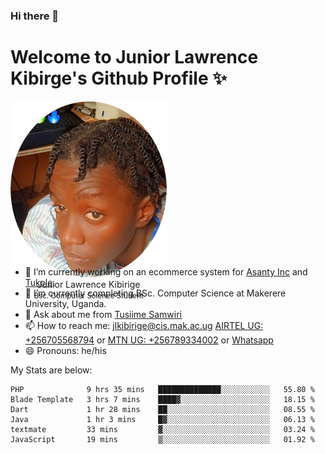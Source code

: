 ### Hi there 👋 
# Welcome to Junior Lawrence Kibirge's Github Profile ✨
 
<p align="center" style="border-radius:50%;width:250px;height:250px;">
  <img src="https://github.com/juniorkibirige/juniorkibirige/blob/main/cropped-twitter-pp.png" 
       alt="Profile picture from Twitter" /></br>
  <span align="center">Junior Lawrence Kibirige</span><br/>
  <small align="center" font-size="15">Bsc. Computer Science Student</small>
</p>

- 🔭 I’m currently working on an ecommerce system for [Asanty Inc](https://asanty.africa) and [Tukole](https://app.tukole.ug).
- 🌱 I’m currently completing BSc. Computer Science at Makerere University, Uganda.
- 💬 Ask about me from [Tusiime Samwiri](mailto:stusiime@asanty.africa)
- 📫 How to reach me: [jlkibirige@cis.mak.ac.ug](mailto:juniorkibirige@students.mak.ac.ug) [AIRTEL UG: +256705568794](tel:+256705568794) or [MTN UG: +256789334002](tel:+256789334002) or [Whatsapp](tel:+17602847072)
- 😄 Pronouns: he/his

My Stats are below:

<!--START_SECTION:waka-->

```text
PHP              9 hrs 35 mins   ██████████████░░░░░░░░░░░   55.80 %
Blade Template   3 hrs 7 mins    ████▓░░░░░░░░░░░░░░░░░░░░   18.15 %
Dart             1 hr 28 mins    ██░░░░░░░░░░░░░░░░░░░░░░░   08.55 %
Java             1 hr 3 mins     █▓░░░░░░░░░░░░░░░░░░░░░░░   06.13 %
textmate         33 mins         ▓░░░░░░░░░░░░░░░░░░░░░░░░   03.24 %
JavaScript       19 mins         ▒░░░░░░░░░░░░░░░░░░░░░░░░   01.92 %
```

<!--END_SECTION:waka-->

